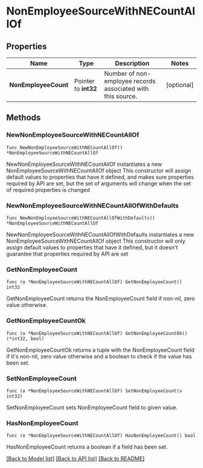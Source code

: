 # NonEmployeeSourceWithNECountAllOf

## Properties

Name | Type | Description | Notes
------------ | ------------- | ------------- | -------------
**NonEmployeeCount** | Pointer to **int32** | Number of non-employee records associated with this source. | [optional] 

## Methods

### NewNonEmployeeSourceWithNECountAllOf

`func NewNonEmployeeSourceWithNECountAllOf() *NonEmployeeSourceWithNECountAllOf`

NewNonEmployeeSourceWithNECountAllOf instantiates a new NonEmployeeSourceWithNECountAllOf object
This constructor will assign default values to properties that have it defined,
and makes sure properties required by API are set, but the set of arguments
will change when the set of required properties is changed

### NewNonEmployeeSourceWithNECountAllOfWithDefaults

`func NewNonEmployeeSourceWithNECountAllOfWithDefaults() *NonEmployeeSourceWithNECountAllOf`

NewNonEmployeeSourceWithNECountAllOfWithDefaults instantiates a new NonEmployeeSourceWithNECountAllOf object
This constructor will only assign default values to properties that have it defined,
but it doesn't guarantee that properties required by API are set

### GetNonEmployeeCount

`func (o *NonEmployeeSourceWithNECountAllOf) GetNonEmployeeCount() int32`

GetNonEmployeeCount returns the NonEmployeeCount field if non-nil, zero value otherwise.

### GetNonEmployeeCountOk

`func (o *NonEmployeeSourceWithNECountAllOf) GetNonEmployeeCountOk() (*int32, bool)`

GetNonEmployeeCountOk returns a tuple with the NonEmployeeCount field if it's non-nil, zero value otherwise
and a boolean to check if the value has been set.

### SetNonEmployeeCount

`func (o *NonEmployeeSourceWithNECountAllOf) SetNonEmployeeCount(v int32)`

SetNonEmployeeCount sets NonEmployeeCount field to given value.

### HasNonEmployeeCount

`func (o *NonEmployeeSourceWithNECountAllOf) HasNonEmployeeCount() bool`

HasNonEmployeeCount returns a boolean if a field has been set.


[[Back to Model list]](../README.md#documentation-for-models) [[Back to API list]](../README.md#documentation-for-api-endpoints) [[Back to README]](../README.md)



